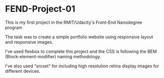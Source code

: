 # FEND-Project-01

This is my first project in the RMIT/Udacity's Front-End Nanodegree program

The task was to create a simple portfolio website using responsive layout and responsive images.

I've used flexbox to complete this project and the CSS is following the BEM (Block-element-modifier) naming methodology.

I've also used "srcset" for including high resolution retina display images for different devices.


